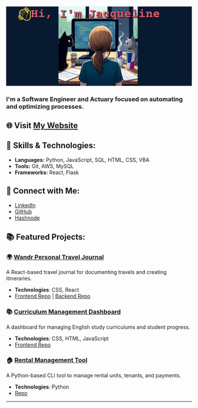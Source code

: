 ![Header Image](img/me_coding_w_intro2.PNG)
### I'm a **Software Engineer and Actuary** focused on automating and optimizing processes.

## 🌐 Visit [My Website](https://jtrapp18.github.io/my-interactive-portfolio)

## 🚀 Skills & Technologies:
- **Languages:** Python, JavaScript, SQL, HTML, CSS, VBA
- **Tools:** Git, AWS, MySQL
- **Frameworks:** React, Flask

## 🔗 Connect with Me:
- [LinkedIn](https://www.linkedin.com/in/jacqueline-trapp)
- [GitHub](https://github.com/jtrapp18)
- [Hashnode](https://hashnode.com/672903e59b3903ff579fbdcd/dashboard)

## 📚 Featured Projects:

### 🌍 [Wandr Personal Travel Journal](https://jtrapp18.github.io/wandr-personal-travel-journal)
A React-based travel journal for documenting travels and creating itineraries.  
- **Technologies**: CSS, React
- [Frontend Repo](https://github.com/jtrapp18/wandr-personal-travel-journal) | [Backend Repo](https://github.com/jtrapp18/wandr-personal-travel-journal-be)

### 📚 [Curriculum Management Dashboard](https://jtrapp18.github.io/english-study-curriculum-mgmt)
A dashboard for managing English study curriculums and student progress.  
- **Technologies**: CSS, HTML, JavaScript
- [Frontend Repo](https://github.com/jtrapp18/english-study-curriculum-mgmt)

### 🏠 [Rental Management Tool](https://github.com/jtrapp18/rental_management_tool)
A Python-based CLI tool to manage rental units, tenants, and payments.  
- **Technologies**: Python
- [Repo](https://github.com/jtrapp18/rental_management_tool)

---
